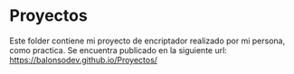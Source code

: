# Proyectos
Este folder contiene mi proyecto de encriptador realizado por mi persona, como practica. Se encuentra publicado en la siguiente url: https://balonsodev.github.io/Proyectos/
